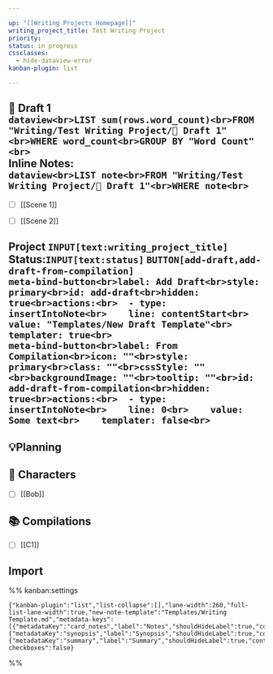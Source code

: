 ```yaml
---

up: "[[Writing Projects Homepage]]"
writing_project_title: Test Writing Project
priority:
status: in progress
cssclasses:
  - hide-dataview-error
kanban-plugin: list

---
```


## 📝 Draft 1<br>```dataview<br>LIST sum(rows.word_count)<br>FROM "Writing/Test Writing Project/📝 Draft 1"<br>WHERE word_count<br>GROUP BY "Word Count"<br>```<br>Inline Notes:<br>```dataview<br>LIST note<br>FROM "Writing/Test Writing Project/📝 Draft 1"<br>WHERE note<br>```

- [ ] [[Scene 1]]
- [ ] [[Scene 2]]


## Project `INPUT[text:writing_project_title]` Status:`INPUT[text:status]` `BUTTON[add-draft,add-draft-from-compilation]`<br>```meta-bind-button<br>label: Add Draft<br>style: primary<br>id: add-draft<br>hidden: true<br>actions:<br>  - type: insertIntoNote<br>    line: contentStart<br>    value: "Templates/New Draft Template"<br>    templater: true<br>```<br>```meta-bind-button<br>label: From Compilation<br>icon: ""<br>style: primary<br>class: ""<br>cssStyle: ""<br>backgroundImage: ""<br>tooltip: ""<br>id: add-draft-from-compilation<br>hidden: true<br>actions:<br>  - type: insertIntoNote<br>    line: 0<br>    value: Some text<br>    templater: false<br>```



## 💡Planning



## 👫 Characters

- [ ] [[Bob]]


## 📚 Compilations

- [ ] [[C1]]


## Import





%% kanban:settings
```
{"kanban-plugin":"list","list-collapse":[],"lane-width":260,"full-list-lane-width":true,"new-note-template":"Templates/Writing Template.md","metadata-keys":[{"metadataKey":"card_notes","label":"Notes","shouldHideLabel":true,"containsMarkdown":false},{"metadataKey":"synopsis","label":"Synopsis","shouldHideLabel":true,"containsMarkdown":false},{"metadataKey":"summary","label":"Summary","shouldHideLabel":true,"containsMarkdown":false}],"show-checkboxes":false}
```
%%